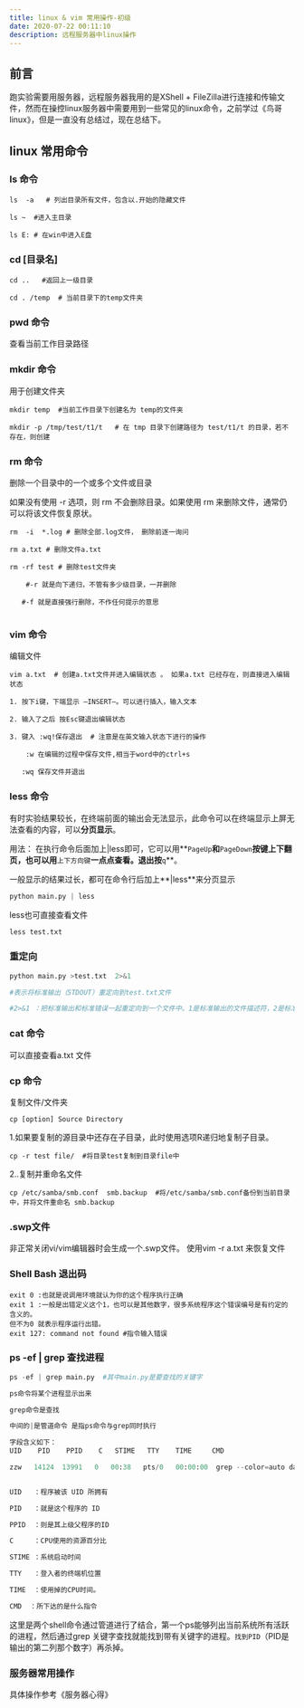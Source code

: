 ```yaml
---
title: linux & vim 常用操作-初级
date: 2020-07-22 00:11:10
description: 远程服务器中linux操作
---
```


## 前言

跑实验需要用服务器，远程服务器我用的是XShell + FileZilla进行连接和传输文件，然而在操控linux服务器中需要用到一些常见的linux命令，之前学过《鸟哥linux》，但是一直没有总结过，现在总结下。



## linux 常用命令

### ls 命令

```
ls  -a   # 列出目录所有文件，包含以.开始的隐藏文件

ls ~  #进入主目录

ls E: # 在win中进入E盘 
```



### cd [目录名]  

```
cd ..   #返回上一级目录

cd . /temp  # 当前目录下的temp文件夹
```



### pwd 命令

查看当前工作目录路径



### mkdir 命令

用于创建文件夹

```
mkdir temp  #当前工作目录下创建名为 temp的文件夹

mkdir -p /tmp/test/t1/t   # 在 tmp 目录下创建路径为 test/t1/t 的目录，若不存在，则创建
```





### rm 命令

删除一个目录中的一个或多个文件或目录

如果没有使用 -r 选项，则 rm 不会删除目录。如果使用 rm 来删除文件，通常仍可以将该文件恢复原状。



```
rm  -i  *.log # 删除全部.log文件， 删除前逐一询问

rm a.txt # 删除文件a.txt

rm -rf test # 删除test文件夹 

​	 #-r 就是向下递归，不管有多少级目录，一并删除

​	#-f 就是直接强行删除，不作任何提示的意思


```



### vim 命令

编辑文件

```
vim a.txt  # 创建a.txt文件并进入编辑状态 。 如果a.txt 已经存在，则直接进入编辑状态

1. 按下i键，下端显示 –INSERT–。可以进行插入，输入文本 

2. 输入了之后 按Esc键退出编辑状态

3. 键入 :wq!保存退出  # 注意是在英文输入状态下进行的操作

    :w 在编辑的过程中保存文件,相当于word中的ctrl+s    

   :wq 保存文件并退出
```



###  less  命令

有时实验结果较长，在终端前面的输出会无法显示，此命令可以在终端显示上屏无法查看的内容，可以**分页显示**。 

用法： 在执行命令后面加上|less即可，它可以用**`PageUp`**和**`PageDown`**按键上下翻页，也可以用**`上下方向键`**一点点查看。退出按**`q`**。

一般显示的结果过长，都可在命令行后加上**|less**来分页显示

```python
python main.py | less 
```

less也可直接查看文件

```python
less test.txt
```



### 重定向

```python
python main.py >test.txt  2>&1 

#表示将标准输出（STDOUT）重定向到test.txt文件

#2>&1 ：把标准输出和标准错误一起重定向到一个文件中。1是标准输出的文件描述符，2是标准错误的文件描述符
```



### cat 命令 

可以直接查看a.txt 文件



### cp 命令

复制文件/文件夹

```
cp [option] Source Directory
```

1.如果要复制的源目录中还存在子目录，此时使用选项R递归地复制子目录。

```
cp -r test file/  #将目录test复制到目录file中
```

2..复制并重命名文件

```
cp /etc/samba/smb.conf  smb.backup  #将/etc/samba/smb.conf备份到当前目录中，并将文件重命名 smb.backup
```



### .swp文件

非正常关闭vi/vim编辑器时会生成一个.swp文件。 使用vim -r a.txt 来恢复文件



###  Shell Bash 退出码

```
exit 0 :也就是说调用环境就认为你的这个程序执行正确
exit 1 :一般是出错定义这个1，也可以是其他数字，很多系统程序这个错误编号是有约定的含义的。 
但不为0 就表示程序运行出错。 
exit 127: command not found #指令输入错误 
```



### ps -ef | grep 查找进程

```python
ps -ef | grep main.py  #其中main.py是要查找的关键字
```

```python
ps命令将某个进程显示出来

grep命令是查找

中间的|是管道命令 是指ps命令与grep同时执行

字段含义如下：
UID    PID    PPID    C   STIME   TTY    TIME     CMD

zzw   14124  13991   0   00:38   pts/0   00:00:00  grep --color=auto dae

 
UID   ：程序被该 UID 所拥有

PID   ：就是这个程序的 ID 

PPID  ：则是其上级父程序的ID

C     ：CPU使用的资源百分比

STIME ：系统启动时间

TTY   ：登入者的终端机位置

TIME  ：使用掉的CPU时间。

CMD  ：所下达的是什么指令
```



这里是两个shell命令通过管道进行了结合，第一个ps能够列出当前系统所有活跃的进程，然后通过grep 关键字查找就能找到带有关键字的进程。`找到PID`（PID是输出的第二列那个数字）再杀掉。



### 服务器常用操作

具体操作参考《服务器心得》



